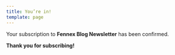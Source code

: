 ```yaml
---
title: You’re in!
template: page
---
```

Your subscription to **Fennex Blog Newsletter** has been confirmed.

**Thank you for subscribing!**
